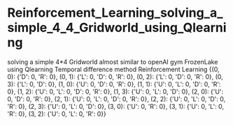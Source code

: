 # Reinforcement_Learning_solving_a_simple_4_4_Gridworld_using_Qlearning
solving a simple 4*4 Gridworld almost similar to openAI gym FrozenLake using Qlearning Temporal difference method Reinforcement Learning 
{(0, 0): {'D': 0, 'R': 0}, (0, 1): {'L': 0, 'D': 0, 'R': 0}, (0, 2): {'L': 0, 'D': 0, 'R': 0}, (0, 3): {'L': 0, 'D': 0}, (1, 0): {'U': 0, 'D': 0, 'R': 0}, (1, 1): {'U': 0, 'L': 0, 'D': 0, 'R': 0}, (1, 2): {'U': 0, 'L': 0, 'D': 0, 'R': 0}, (1, 3): {'U': 0, 'L': 0, 'D': 0}, (2, 0): {'U': 0, 'D': 0, 'R': 0}, (2, 1): {'U': 0, 'L': 0, 'D': 0, 'R': 0}, (2, 2): {'U': 0, 'L': 0, 'D': 0, 'R': 0}, (2, 3): {'U': 0, 'L': 0, 'D': 0}, (3, 0): {'U': 0, 'R': 0}, (3, 1): {'U': 0, 'L': 0, 'R': 0}, (3, 2): {'U': 0, 'L': 0, 'R': 0}}


